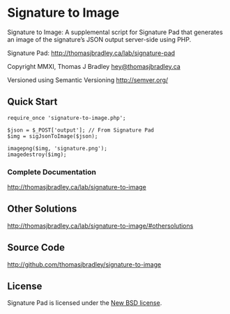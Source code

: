 # Signature to Image

Signature to Image: A supplemental script for Signature Pad that generates an image of the signature’s JSON output server-side using PHP.

Signature Pad: <http://thomasjbradley.ca/lab/signature-pad>

Copyright MMXI, Thomas J Bradley <hey@thomasjbradley.ca>

Versioned using Semantic Versioning <http://semver.org/>

## Quick Start
```
require_once 'signature-to-image.php';

$json = $_POST['output']; // From Signature Pad
$img = sigJsonToImage($json);

imagepng($img, 'signature.png');
imagedestroy($img);
```

### Complete Documentation
<http://thomasjbradley.ca/lab/signature-to-image>

## Other Solutions
<http://thomasjbradley.ca/lab/signature-to-image/#othersolutions>

## Source Code
<http://github.com/thomasjbradley/signature-to-image>

## License
Signature Pad is licensed under the [New BSD license](https://github.com/thomasjbradley/signature-to-image/blob/master/NEW-BSD-LICENSE.txt).